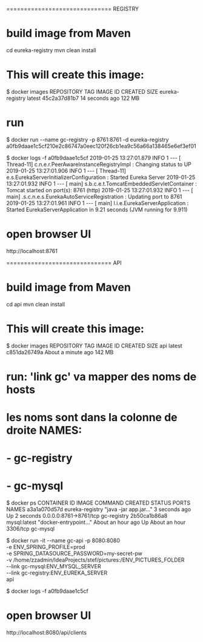
============================== REGISTRY
# build image from Maven
cd eureka-registry
mvn clean install

# This will create this image:

$ docker images
REPOSITORY              TAG                 IMAGE ID            CREATED             SIZE
eureka-registry         latest              45c2a37d81b7        14 seconds ago      122 MB

# run
$ docker run --name gc-registry -p 8761:8761 -d eureka-registry
a0fb9daae1c5cf210e2c86747a0eec120f26cb1ea9c56a66a138465e6ef3ef01


$ docker logs -f a0fb9daae1c5cf
2019-01-25 13:27:01.879  INFO 1 --- [      Thread-11] c.n.e.r.PeerAwareInstanceRegistryImpl    : Changing status to UP
2019-01-25 13:27:01.906  INFO 1 --- [      Thread-11] e.s.EurekaServerInitializerConfiguration : Started Eureka Server
2019-01-25 13:27:01.932  INFO 1 --- [           main] s.b.c.e.t.TomcatEmbeddedServletContainer : Tomcat started on port(s): 8761 (http)
2019-01-25 13:27:01.932  INFO 1 --- [           main] .s.c.n.e.s.EurekaAutoServiceRegistration : Updating port to 8761
2019-01-25 13:27:01.961  INFO 1 --- [           main] l.i.e.EurekaServerApplication            : Started EurekaServerApplication in 9.21 seconds (JVM running for 9.911)


# open browser UI
http://localhost:8761

============================== API

# build image from Maven
cd api
mvn clean install

# This will create this image:

$ docker images
REPOSITORY              TAG                 IMAGE ID            CREATED             SIZE
api                     latest              c851da26749a        About a minute ago   142 MB

# run: 'link gc' va mapper des noms de hosts
# les noms sont dans la colonne de droite NAMES:
# - gc-registry
# - gc-mysql
$ docker ps
CONTAINER ID        IMAGE               COMMAND                  CREATED             STATUS              PORTS                    NAMES
a3a1a070d57d        eureka-registry     "java -jar app.jar..."   3 seconds ago       Up 2 seconds        0.0.0.0:8761->8761/tcp   gc-registry
2b50ca1b86a8        mysql:latest        "docker-entrypoint..."   About an hour ago   Up About an hour    3306/tcp                 gc-mysql

$ docker run -it --name gc-api -p 8080:8080  \
  -e ENV_SPRING_PROFILE=prod   \
  -e SPRING_DATASOURCE_PASSWORD=my-secret-pw   \
  -v /home/zzadmin/IdeaProjects/stef/pictures:/ENV_PICTURES_FOLDER   \
  --link gc-mysql:ENV_MYSQL_SERVER   \
  --link gc-registry:ENV_EUREKA_SERVER \
  api

$ docker logs -f a0fb9daae1c5cf

# open browser UI
http://localhost:8080/api/clients
